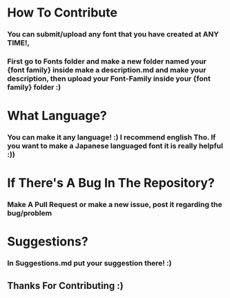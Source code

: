 # How To Contribute
### You can submit/upload any font that you have created at ANY TIME!, 
### First go to Fonts folder and make a new folder named your {font family} inside make a description.md and make your description, then upload your Font-Family inside your {font family} folder :)
# What Language?
### You can make it any language! :) I recommend english Tho. If you want to make a Japanese languaged font it is really helpful :))
# If There's A Bug In The Repository?
### Make A Pull Request or make a new issue, post it regarding the bug/problem
# Suggestions?
### In Suggestions.md put your suggestion there! :)
## Thanks For Contributing :)

